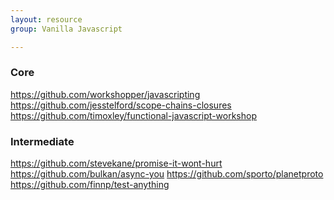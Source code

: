 ```yaml
---
layout: resource
group: Vanilla Javascript

---
```

<!-- General resources go here -->

### Core

<https://github.com/workshopper/javascripting>
<https://github.com/jesstelford/scope-chains-closures>
<https://github.com/timoxley/functional-javascript-workshop>

### Intermediate

<https://github.com/stevekane/promise-it-wont-hurt>
<https://github.com/bulkan/async-you>
<https://github.com/sporto/planetproto>
<https://github.com/finnp/test-anything>

<!-- ### Advanced -->

<!-- ### Jedi -->
